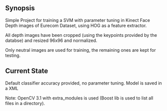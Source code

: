 ## Synopsis

Simple Project for training a SVM with parameter tuning in Kinect Face Depth images of Eurecom Dataset, using HOG as a feature extractor.

All depth images have been cropped (using the keypoints provided by the databse) and resized 96x96 and normalized. 

Only neutral images are used for training, the remaining ones are kept for testing. 

## Current State

Default classifier accuracy provided, no parameter tuning. Model is saved in a XML

Note: OpenCV 3.1 with extra_modules is used (Boost lib is used to list all files in a directory).



